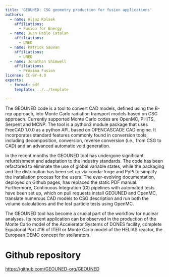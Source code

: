 ```yaml
---
title: 'GEOUNED: CSG geometry production for fusion applications'
authors:
  - name: Aljaz Kolsek
    affiliations:
      - Fusion for Energy
  - name: Juan Pablo Catalan
    affiliations:
      - UNED
  - name: Patrick Sauvan
    affiliations:
      - UNED
  - name: Jonathan Shimwell
    affiliations:
      - Proxima Fusion
license: CC-BY-4.0
exports:
  - format: pdf
    template: ../../template

---
```


The GEOUNED code is a tool to convert CAD models, defined using the B-rep approach, into Monte Carlo radiation transport models based on CSG approach. Currently supported Monte Carlo codes are OpenMC, PHITS, Serpent and MCNP. The tool is a python3 module package that uses FreeCAD 1.0.0 as a python API, based on OPENCASCADE CAD engine. It incorporates standard features commonly found in conversion tools, including decomposition, conversion, reverse conversion (i.e., from CSG to CAD) and an advanced automatic void generation.

In the recent months the GEOUNED tool has undergone significant refurbishment and adaptation to the industry standards. The code has been refactored to eliminate the use of global variable states, while the packaging and the distribution has been set up via conda-forge and PyPi to simplify the installation process for the users. The ever-evolving documentation, deployed on Github pages, has replaced the static PDF manual. Furthermore, Continuous Integration (CI) pipelines with automated tests have been set up, which on pull requests install GEOUNED and OpenMC, translate numerous CAD models to CSG description and run both the volume calculations and the lost particle tests using OpenMC.

The GEOUNED tool has become a crucial part of the workflow for nuclear analyses. Its recent application can be observed in the production of the Monte Carlo model of the Accelerator Systems of DONES facility, complete Equatorial Port #16 of ITER or Monte Carlo model of the HELIAS reactor, the European DEMO concept for stellarators.

# Github repository
https://github.com/GEOUNED-org/GEOUNED

